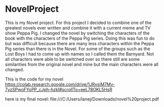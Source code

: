 # NovelProject
This is my Novel project. For this project I decided to combine one of the greatest novels ever written and combine it with a current meme and TV show Peppa Pig. I changed the novel by switching the characters of the book with the characters of the Peppa Pig series. Doing this was fun to do but was difficult because there are many less characters within the Peppa Pig series than there is in the Novel. For some of the groups such as the Lost Boys I had to come up with names so I called them the Barnyard. Not all characters were able to be switched over so there still are some similarities from the original novel and mine but the main characters were all changed. 

This is the code for my novel
https://colab.research.google.com/drive/1JRvsiM7Mv-7yzSPwoFYoPP_cJph-hzkI#scrollTo=eeL78OKL5HsR

here is my final novel:
file:///C:/Users/lanej/Downloads/novel%20project.pdf

